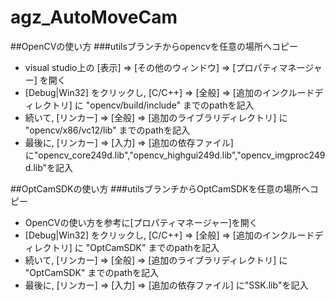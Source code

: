 # agz_AutoMoveCam


##OpenCVの使い方
###utilsブランチからopencvを任意の場所へコピー
* visual studio上の [表示] ⇒ [その他のウィンドウ] ⇒ [プロパティマネージャー] を開く
* [Debug|Win32] をクリックし, [C/C++] ⇒ [全般] ⇒ [追加のインクルードディレクトリ] に "opencv/build/include" までのpathを記入
* 続いて, [リンカー] ⇒ [全般] ⇒ [追加のライブラリディレクトリ] に "opencv/x86/vc12/lib" までのpathを記入
* 最後に, [リンカー] ⇒ [入力] ⇒ [追加の依存ファイル] に"opencv_core249d.lib","opencv_highgui249d.lib","opencv_imgproc249d.lib"を記入

##OptCamSDKの使い方
###utilsブランチからOptCamSDKを任意の場所へコピー
* OpenCVの使い方を参考に[プロパティマネージャー]を開く
* [Debug|Win32] をクリックし, [C/C++] ⇒ [全般] ⇒ [追加のインクルードディレクトリ] に "OptCamSDK" までのpathを記入
* 続いて, [リンカー] ⇒ [全般] ⇒ [追加のライブラリディレクトリ] に "OptCamSDK" までのpathを記入
* 最後に, [リンカー] ⇒ [入力] ⇒ [追加の依存ファイル] に"SSK.lib"を記入

